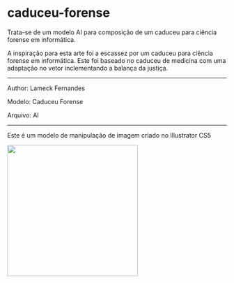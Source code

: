 # caduceu-forense
Trata-se de um modelo AI para composição de um caduceu para ciência forense em informática.

<p>A inspiração para esta arte foi a escassez por um caduceu para ciência forense em informática. Este foi baseado no caduceu de medicina com uma adaptação no vetor inclementando a balança da justiça.</p>

<hr>
<p>Author: Lameck Fernandes</p>
<p>Modelo: Caduceu Forense</p>
<p>Arquivo: AI</p>

<hr>
<p>Este é um modelo de manipulação de imagem criado no Illustrator CS5</p>
<img src="https://preview.ibb.co/mJYt8k/forence_caduceu_2.png" width="300" height="300">
